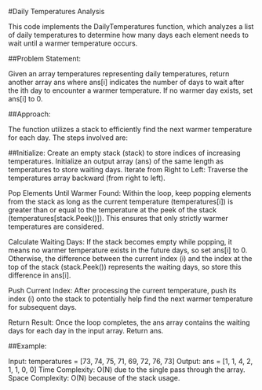 #Daily Temperatures Analysis

This code implements the DailyTemperatures function, which analyzes a list of daily temperatures to determine how many days each element needs to wait until a warmer temperature occurs.

##Problem Statement:

Given an array temperatures representing daily temperatures, return another array ans where ans[i] indicates the number of days to wait after the ith day to encounter a warmer temperature. If no warmer day exists, set ans[i] to 0.

##Approach:

The function utilizes a stack to efficiently find the next warmer temperature for each day. The steps involved are:

##Initialize:
Create an empty stack (stack) to store indices of increasing temperatures.
Initialize an output array (ans) of the same length as temperatures to store waiting days.
Iterate from Right to Left:
Traverse the temperatures array backward (from right to left).

Pop Elements Until Warmer Found:
Within the loop, keep popping elements from the stack as long as the current temperature (temperatures[i]) is greater than or equal to the temperature at the peek of the stack (temperatures[stack.Peek()]). This ensures that only strictly warmer temperatures are considered.

Calculate Waiting Days:
If the stack becomes empty while popping, it means no warmer temperature exists in the future days, so set ans[i] to 0.
Otherwise, the difference between the current index (i) and the index at the top of the stack (stack.Peek()) represents the waiting days, so store this difference in ans[i].

Push Current Index:
After processing the current temperature, push its index (i) onto the stack to potentially help find the next warmer temperature for subsequent days.

Return Result:
Once the loop completes, the ans array contains the waiting days for each day in the input array. Return ans.

##Example:

Input: temperatures = [73, 74, 75, 71, 69, 72, 76, 73]
Output: ans = [1, 1, 4, 2, 1, 1, 0, 0]
Time Complexity: O(N) due to the single pass through the array.
Space Complexity: O(N) because of the stack usage.